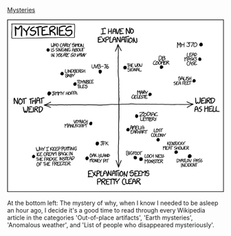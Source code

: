 [Mysteries](https://xkcd.com/1501)

![Mysteries](./random_comic.png)

At the bottom left: The mystery of why, when I know I needed to be asleep an hour ago, I decide it's a good time to read through every Wikipedia article in the categories 'Out-of-place artifacts', 'Earth mysteries', 'Anomalous weather', and 'List of people who disappeared mysteriously'.

